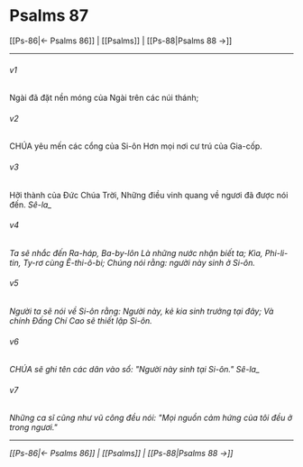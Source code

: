 # Psalms 87

[[Ps-86|← Psalms 86]] | [[Psalms]] | [[Ps-88|Psalms 88 →]]
***



###### v1 
Ngài đã đặt nền móng của Ngài trên các núi thánh; 

###### v2 
CHÚA yêu mến các cổng của Si-ôn Hơn mọi nơi cư trú của Gia-cốp. 

###### v3 
Hỡi thành của Đức Chúa Trời, Những điều vinh quang về ngươi đã được nói đến. <i class="selah">Sê-la_ 

###### v4 
Ta sẽ nhắc đến Ra-háp, Ba-by-lôn Là những nước nhận biết ta; Kìa, Phi-li-tin, Ty-rơ cùng Ê-thi-ô-bi; Chúng nói rằng: người này sinh ở Si-ôn. 

###### v5 
Người ta sẽ nói về Si-ôn rằng: Người này, kẻ kia sinh trưởng tại đây; Và chính Đấng Chí Cao sẽ thiết lập Si-ôn. 

###### v6 
CHÚA sẽ ghi tên các dân vào sổ: "Người này sinh tại Si-ôn." <i class="selah">Sê-la_ 

###### v7 
Những ca sĩ cũng như vũ công đều nói: "Mọi nguồn cảm hứng của tôi đều ở trong ngươi."

***
[[Ps-86|← Psalms 86]] | [[Psalms]] | [[Ps-88|Psalms 88 →]]
